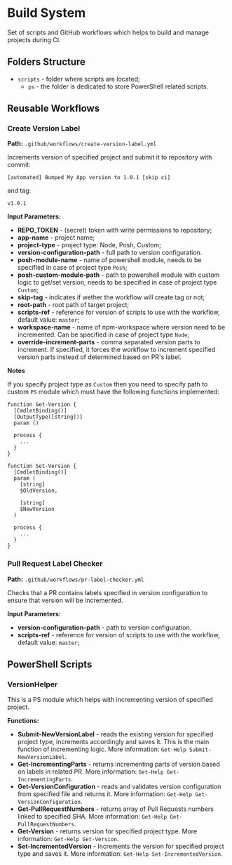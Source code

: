 # Build System

Set of scripts and GitHub workflows which helps to build and manage projects during CI.

## Folders Structure

- `scripts` - folder where scripts are located;
  - `ps` - the folder is dedicated to store PowerShell related scripts.

## Reusable Workflows

### Create Version Label

**Path:** `.github/workflows/create-version-label.yml`

Increments version of specified project and submit it to repository with commit:

```
[automated] Bumped My App version to 1.0.1 [skip ci]
```

and tag:

```
v1.0.1
```

**Input Parameters:**

- **REPO_TOKEN** - (secret) token with write permissions to repository;
- **app-name** - project name;
- **project-type** - project type: Node, Posh, Custom;
- **version-configuration-path** - full path to version configuration.
- **posh-module-name** - name of powershell module, needs to be specified in case of project type `Posh`;
- **posh-custom-module-path** - path to powershell module with custom logic to get/set version, needs to be specified in case of project type `Custom`;
- **skip-tag** - indicates if wether the workflow will create tag or not;
- **root-path** - root path of target project;
- **scripts-ref** - reference for version of scripts to use with the workflow, default value: `master`;
- **workspace-name** - name of npm-workspace where version need to be incremented. Can be specified in case of project type `Node`;
- **override-increment-parts** - comma separated version parts to increment. If specified, it forces the workflow to increment specified version parts instead of determined based on PR's label.

**Notes**

If you specify project type as `Custom` then you need to specify path to custom `PS` module which must have the following functions implemented:

```posh
function Get-Version {
  [CmdletBinding()]
  [OutputType([string])]
  param ()

  process {
    ...
  }
}

function Set-Version {
  [CmdletBinding()]
  param (
    [string]
    $OldVersion,

    [string]
    $NewVersion
  )
  
  process {
    ...
  }
}
```

### Pull Request Label Checker

**Path:** `.github/workflows/pr-label-checker.yml`

Checks that a PR contains labels specified in version configuration to ensure that version will be incremented.

**Input Parameters:**

- **version-configuration-path** - path to version configuration.
- **scripts-ref** - reference for version of scripts to use with the workflow, default value: `master`;

## PowerShell Scripts

### VersionHelper

This is a PS module which helps with incrementing version of specified project.

**Functions:**

- **Submit-NewVersionLabel** - reads the existing version for specified project type, increments accordingly and saves it. This is the main function of incrementing logic. More information: `Get-Help Submit-NewVersionLabel`.
- **Get-IncrementingParts** - returns incrementing parts of version based on labels in related PR. More information: `Get-Help Get-IncrementingParts`.
- **Get-VersionConfiguration** - reads and validates version configuration from specified file and returns it. More information: `Get-Help Get-VersionConfiguration`.
- **Get-PullRequestNumbers** - returns array of Pull Requests numbers linked to specified SHA. More information: `Get-Help Get-PullRequestNumbers`.
- **Get-Version** - returns version for specified project type. More information: `Get-Help Get-Version`.
- **Set-IncrementedVersion** - Increments the version for specified project type and saves it. More information: `Get-Help Set-IncrementedVersion`.